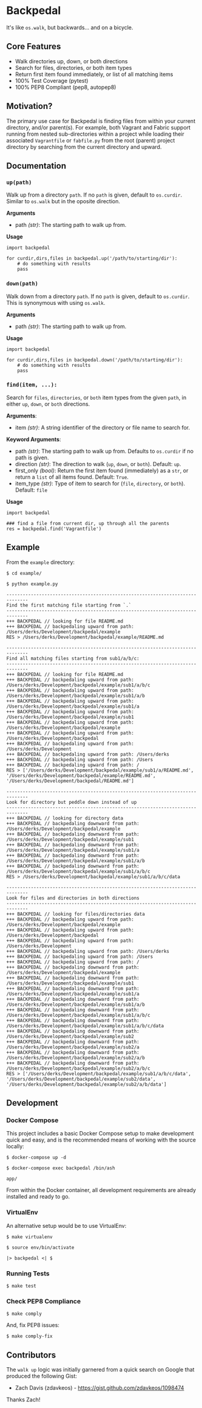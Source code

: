 
# Backpedal

It's like `os.walk`, but backwards... and on a bicycle.

## Core Features

- Walk directories up, down, or both directions
- Search for files, directories, or both item types
- Return first item found immediately, or list of all matching items
- 100% Test Coverage (pytest)
- 100% PEP8 Compliant (pep8, autopep8)

## Motivation?

The primary use case for Backpedal is finding files from within your current directory, and/or parent(s).  For example, both Vagrant and Fabric support running from nested sub-directories within a project while loading their associated `Vagrantfile` or `fabfile.py` from the root (parent) project directory by searching from the current directory and upward.

## Documentation

### `up(path)`

Walk up from a directory `path`.  If no `path` is given, default to `os.curdir`.  Similar to `os.walk` but in the oposite direction.

**Arguments**

- path *(str)*: The starting path to walk up from.

**Usage**

```
import backpedal

for curdir,dirs,files in backpedal.up('/path/to/starting/dir'):
    # do something with results
    pass
```

### `down(path)`

Walk down from a directory `path`.  If no `path` is given, default to `os.curdir`.  This is synonymous with using `os.walk`.

**Arguments**

- path *(str)*: The starting path to walk up from.

**Usage**

```
import backpedal

for curdir,dirs,files in backpedal.down('/path/to/starting/dir'):
    # do something with results
    pass
```

### `find(item, ...):`

Search for `files`, `directories`, or `both` item types from the given `path`, in either `up`, `down`, or `both` directions.

**Arguments**:

- item *(str)*: A string identifier of the directory or file name to search for.

**Keyword Arguments**:

- path *(str)*: The starting path to walk up from.  Defaults to `os.curdir` if no path is given.
- direction *(str)*: The direction to walk (`up`, `down`, or `both`).  Default: `up`.
- first_only *(bool)*: Return the first item found (immediately) as a `str`, or return a `list` of all items found.  Default: `True`.
- item_type *(str)*: Type of item to search for (`file`, `directory`, or `both`).  Default: `file`

**Usage**

```
import backpedal

### find a file from current dir, up through all the parents
res = backpedal.find('Vagrantfile')
```

## Example

From the `example` directory:

```
$ cd example/

$ python example.py

------------------------------------------------------------------------------
Find the first matching file starting from `.`
------------------------------------------------------------------------------
+++ BACKPEDAL // looking for file README.md
+++ BACKPEDAL // backpedaling upward from path: /Users/derks/Development/backpedal/example
RES > /Users/derks/Development/backpedal/example/README.md

------------------------------------------------------------------------------
Find all matching files starting from sub1/a/b/c:
------------------------------------------------------------------------------
+++ BACKPEDAL // looking for file README.md
+++ BACKPEDAL // backpedaling upward from path: /Users/derks/Development/backpedal/example/sub1/a/b/c
+++ BACKPEDAL // backpedaling upward from path: /Users/derks/Development/backpedal/example/sub1/a/b
+++ BACKPEDAL // backpedaling upward from path: /Users/derks/Development/backpedal/example/sub1/a
+++ BACKPEDAL // backpedaling upward from path: /Users/derks/Development/backpedal/example/sub1
+++ BACKPEDAL // backpedaling upward from path: /Users/derks/Development/backpedal/example
+++ BACKPEDAL // backpedaling upward from path: /Users/derks/Development/backpedal
+++ BACKPEDAL // backpedaling upward from path: /Users/derks/Development
+++ BACKPEDAL // backpedaling upward from path: /Users/derks
+++ BACKPEDAL // backpedaling upward from path: /Users
+++ BACKPEDAL // backpedaling upward from path: /
RES > ['/Users/derks/Development/backpedal/example/sub1/a/README.md', '/Users/derks/Development/backpedal/example/README.md', '/Users/derks/Development/backpedal/README.md']

------------------------------------------------------------------------------
Look for directory but peddle down instead of up
------------------------------------------------------------------------------
+++ BACKPEDAL // looking for directory data
+++ BACKPEDAL // backpedaling downward from path: /Users/derks/Development/backpedal/example
+++ BACKPEDAL // backpedaling downward from path: /Users/derks/Development/backpedal/example/sub1
+++ BACKPEDAL // backpedaling downward from path: /Users/derks/Development/backpedal/example/sub1/a
+++ BACKPEDAL // backpedaling downward from path: /Users/derks/Development/backpedal/example/sub1/a/b
+++ BACKPEDAL // backpedaling downward from path: /Users/derks/Development/backpedal/example/sub1/a/b/c
RES > /Users/derks/Development/backpedal/example/sub1/a/b/c/data

------------------------------------------------------------------------------
Look for files and directories in both directions
------------------------------------------------------------------------------
+++ BACKPEDAL // looking for files/directories data
+++ BACKPEDAL // backpedaling upward from path: /Users/derks/Development/backpedal/example
+++ BACKPEDAL // backpedaling upward from path: /Users/derks/Development/backpedal
+++ BACKPEDAL // backpedaling upward from path: /Users/derks/Development
+++ BACKPEDAL // backpedaling upward from path: /Users/derks
+++ BACKPEDAL // backpedaling upward from path: /Users
+++ BACKPEDAL // backpedaling upward from path: /
+++ BACKPEDAL // backpedaling downward from path: /Users/derks/Development/backpedal/example
+++ BACKPEDAL // backpedaling downward from path: /Users/derks/Development/backpedal/example/sub1
+++ BACKPEDAL // backpedaling downward from path: /Users/derks/Development/backpedal/example/sub1/a
+++ BACKPEDAL // backpedaling downward from path: /Users/derks/Development/backpedal/example/sub1/a/b
+++ BACKPEDAL // backpedaling downward from path: /Users/derks/Development/backpedal/example/sub1/a/b/c
+++ BACKPEDAL // backpedaling downward from path: /Users/derks/Development/backpedal/example/sub1/a/b/c/data
+++ BACKPEDAL // backpedaling downward from path: /Users/derks/Development/backpedal/example/sub2
+++ BACKPEDAL // backpedaling downward from path: /Users/derks/Development/backpedal/example/sub2/a
+++ BACKPEDAL // backpedaling downward from path: /Users/derks/Development/backpedal/example/sub2/a/b
+++ BACKPEDAL // backpedaling downward from path: /Users/derks/Development/backpedal/example/sub2/a/b/c
RES > ['/Users/derks/Development/backpedal/example/sub1/a/b/c/data', '/Users/derks/Development/backpedal/example/sub2/data', '/Users/derks/Development/backpedal/example/sub2/a/b/data']
```

## Development

### Docker Compose

This project includes a basic Docker Compose setup to make development quick and easy, and is the recommended means of working with the source locally:

```
$ docker-compose up -d

$ docker-compose exec backpedal /bin/ash

app/
```

From within the Docker container, all development requirements are already installed and ready to go.

### VirtualEnv

An alternative setup would be to use VirtualEnv:

```
$ make virtualenv

$ source env/bin/activate

|> backpedal <| $
```

### Running Tests

```
$ make test
```


### Check PEP8 Compliance

```
$ make comply
```

And, fix PEP8 issues:

```
$ make comply-fix
```

## Contributors

The `walk up` logic was initially garnered from a quick search on Google that produced the following Gist:

- Zach Davis (zdavkeos) - https://gist.github.com/zdavkeos/1098474


Thanks Zach!
